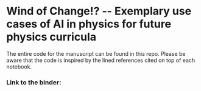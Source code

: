 # Wind of Change!? -- Exemplary use cases of AI in physics for future physics curricula

The entire code for the manuscript can be found in this repo. Please be aware that the code is inspired by the lined references cited on top of each notebook.

### Link to the binder:
